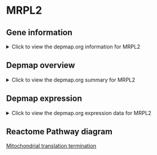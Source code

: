 <h1>MRPL2</h1>

<h2>Gene information</h2>
<details>
  <summary>Click to view the depmap.org information for MRPL2</summary>
  <iframe src="https://depmap.org/portal/gene/MRPL2?tab=about" style="border:none;width:100%;height:800px"></iframe>
</details>

<h2>Depmap overview</h2>
<details>
  <summary>Click to view the depmap.org summary for MRPL2</summary>
  <iframe src="https://depmap.org/portal/gene/MRPL2?tab=overview" style="border:none;width:100%;height:800px"></iframe>
</details>

<h2>Depmap expression</h2>
<details>
  <summary>Click to view the depmap.org expression data for MRPL2</summary>
  <iframe src="https://depmap.org/portal/gene/MRPL2?tab=characterization" style="border:none;width:100%;height:800px"></iframe>
</details>



<h2>Reactome Pathway diagram</h2>
<a href="https://reactome.org/PathwayBrowser/#/R-HSA-5419276" target="_BLANK">Mitochondrial translation termination</a>



